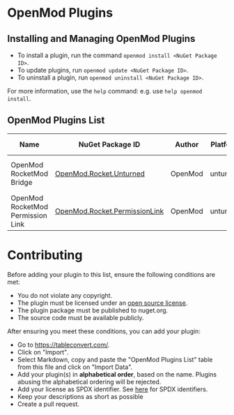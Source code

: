 # OpenMod Plugins

## Installing and Managing OpenMod Plugins
- To install a plugin, run the command `openmod install <NuGet Package ID>`.  
- To update plugins, run `openmod update <NuGet Package ID>`. 
- To uninstall a plugin, run `openmod uninstall <NuGet Package ID>`.

For more information, use the `help` command: e.g. use `help openmod install`.

## OpenMod Plugins List
| Name                              | NuGet Package ID                | Author  | Platform | Description                       | License    | Source Code                                                                                                                                                                                |
|-----------------------------------|---------------------------------|---------|----------|-----------------------------------|------------|--------------------------------------------------------------------------------------------------------------------------------------------------------------------------------------------|
| OpenMod RocketMod Bridge          | [OpenMod.Rocket.Unturned](https://www.nuget.org/packages/OpenMod.Rocket.Unturned)       | OpenMod | unturned | Legacy RM4 support for OpenMod    | MIT        | [GitHub](https://github.com/openmod/OpenMod/tree/master/unturned/rocketmod)                                               |
| OpenMod RocketMod Permission Link | [OpenMod.Rocket.PermissionLink](https://www.nuget.org/packages/OpenMod.Rocket.PermissionLink) | OpenMod | unturned | Makes RM4 use OpenMod Permissions | EUPL\-1\.2 | [GitHub](https://github.com/openmod/OpenMod/tree/master/unturned/rocketmod/Rocket.PermissionLink) |

# Contributing

Before adding your plugin to this list, ensure the following conditions are met:
* You do not violate any copyright.
* The plugin must be licensed under an [open source license](https://opensource.org/licenses).
* The plugin package must be published to nuget.org.
* The source code must be available publicly.

After ensuring you meet these conditions, you can add your plugin:
- Go to https://tableconvert.com/.
- Click on "Import".
- Select Markdown, copy and paste the "OpenMod Plugins List" table from this file and click on "Import Data".
- Add your plugin(s) in **alphabetical order**, based on the name. Plugins abusing the alphabetical ordering will be rejected.
- Add your license as SPDX identifier. See [here](https://spdx.org/licenses/) for SPDX identifiers.
- Keep your descriptions as short as possible
- Create a pull request.
